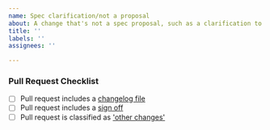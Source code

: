 ```yaml
---
name: Spec clarification/not a proposal
about: A change that's not a spec proposal, such as a clarification to the spec itself.
title: ''
labels: ''
assignees: ''

---
```


### Pull Request Checklist

<!-- Please read CONTRIBUTING.rst before submitting your pull request -->

* [ ] Pull request includes a [changelog file](https://github.com/matrix-org/matrix-spec/blob/master/CONTRIBUTING.rst#adding-to-the-changelog)
* [ ] Pull request includes a [sign off](https://github.com/matrix-org/matrix-spec/blob/master/CONTRIBUTING.rst#sign-off)
* [ ] Pull request is classified as ['other changes'](https://github.com/matrix-org/matrix-spec/blob/master/CONTRIBUTING.rst#other-changes)
